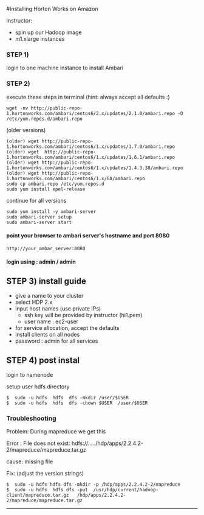 #Installing Horton Works on Amazon

Instructor:

* spin up our Hadoop image
* m1.xlarge instances

### STEP 1) 
login to one machine instance to install Ambari


### STEP 2)
execute these steps in terminal (hint: always accept all defaults :)

    wget -nv http://public-repo-1.hortonworks.com/ambari/centos6/2.x/updates/2.1.0/ambari.repo -O /etc/yum.repos.d/ambari.repo    

(older versions)

	(older) wget http://public-repo-1.hortonworks.com/ambari/centos6/1.x/updates/1.7.0/ambari.repo
	(older) wget  http://public-repo-1.hortonworks.com/ambari/centos6/1.x/updates/1.6.1/ambari.repo
	(older) wget http://public-repo-1.hortonworks.com/ambari/centos6/1.x/updates/1.4.3.38/ambari.repo
	(older) wget http://public-repo-1.hortonworks.com/ambari/centos6/1.x/GA/ambari.repo
	sudo cp ambari.repo /etc/yum.repos.d
	sudo yum install epel-release
	
continue for all versions

	sudo yum install -y ambari-server
	sudo ambari-server setup
	sudo ambari-server start

#### point your browser to ambari server's hostname and port 8080
	http://your_ambar_server:8080

#### login using : admin / admin 


## STEP 3) install guide

* give a name to your cluster
* select HDP 2.x
* input host names (use private IPs) 
  * ssh key will be provided by instructor  (hi1.pem)
  * user name : ec2-user
* for service allocation, accept the defaults
* install clients on all nodes
* password : admin for all services


## STEP 4) post instal
login to namenode

setup user hdfs directory

    $  sudo -u hdfs  hdfs  dfs -mkdir /user/$USER
    $  sudo -u hdfs  hdfs  dfs -chown $USER  /user/$USER



### Troubleshooting

Problem:
During mapreduce we get this 

Error : File does not exist: hdfs://...../hdp/apps/2.2.4.2-2/mapreduce/mapreduce.tar.gz

cause: missing file

Fix: (adjust the version strings)

    $  sudo -u hdfs hdfs dfs -mkdir -p /hdp/apps/2.2.4.2-2/mapreduce
    $  sudo -u hdfs  hdfs dfs -put  /usr/hdp/current/hadoop-client/mapreduce.tar.gz   /hdp/apps/2.2.4.2-2/mapreduce/mapreduce.tar.gz
--------------
